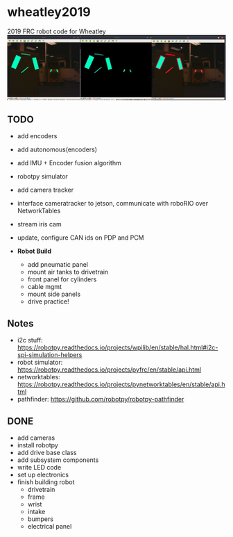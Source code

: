 # wheatley2019
2019 FRC robot code for Wheatley
![pipeline](resources/pipeline.jpeg)

TODO
---
 - add encoders
 - add autonomous(encoders)
 - add IMU + Encoder fusion algorithm
 - robotpy simulator
 - add camera tracker
 - interface cameratracker to jetson, communicate with roboRIO over NetworkTables
 - stream iris cam
 - update, configure CAN ids on PDP and PCM

 - **Robot Build**
   - add pneumatic panel
   - mount air tanks to drivetrain
   - front panel for cylinders
   - cable mgmt
   - mount side panels
   - drive practice!

Notes
---
  - i2c stuff: https://robotpy.readthedocs.io/projects/wpilib/en/stable/hal.html#i2c-spi-simulation-helpers
  - robot simulator: https://robotpy.readthedocs.io/projects/pyfrc/en/stable/api.html
  - networktables: https://robotpy.readthedocs.io/projects/pynetworktables/en/stable/api.html
  - pathfinder: https://github.com/robotpy/robotpy-pathfinder


DONE
---
 - add cameras
 - install robotpy
 - add drive base class
 - add subsystem components
 - write LED code
 - set up electronics
 - finish building robot
   - drivetrain
   - frame
   - wrist
   - intake
   - bumpers
   - electrical panel
